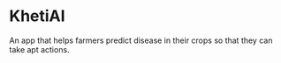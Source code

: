 # KhetiAI
An app that helps farmers predict disease in their crops so that they can take apt actions. 
